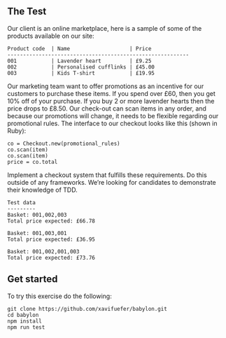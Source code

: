 ## The Test
Our client is an online marketplace, here is a sample of some of the products available on our site:
```
Product code  | Name                   | Price
----------------------------------------------------------
001           | Lavender heart         | £9.25
002           | Personalised cufflinks | £45.00
003           | Kids T-shirt           | £19.95
```

Our marketing team want to offer promotions as an incentive for our customers to purchase these items.
If you spend over £60, then you get 10% off of your purchase. If you buy 2 or more lavender hearts then the price drops to £8.50.
Our check-out can scan items in any order, and because our promotions will change, it needs to be flexible regarding our promotional rules.
The interface to our checkout looks like this (shown in Ruby):

```
co = Checkout.new(promotional_rules)
co.scan(item)
co.scan(item)
price = co.total
```

Implement a checkout system that fulfills these requirements. Do this outside of any frameworks. We’re looking for candidates to demonstrate their knowledge of TDD.

```
Test data
---------
Basket: 001,002,003
Total price expected: £66.78

Basket: 001,003,001
Total price expected: £36.95

Basket: 001,002,001,003
Total price expected: £73.76
```

## Get started
To try this exercise do the following:
```
git clone https://github.com/xavifuefer/babylon.git
cd babylon
npm install
npm run test
```
